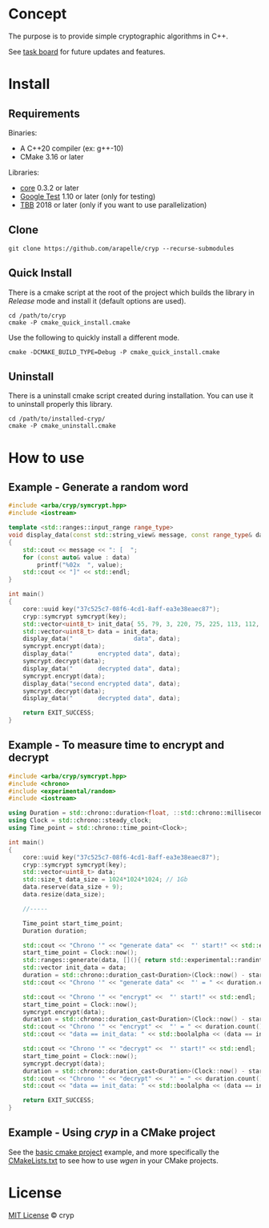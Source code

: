 # Concept

The purpose is to provide simple cryptographic algorithms in C++.

See [task board](https://app.gitkraken.com/glo/board/X1D-wj2bBQARup8C) for future updates and features.

# Install

## Requirements

Binaries:

- A C++20 compiler (ex: g++-10)
- CMake 3.16 or later

Libraries:

- [core](https://github.com/arapelle/core) 0.3.2 or later
- [Google Test](https://github.com/google/googletest) 1.10 or later (only for testing)
- [TBB](https://github.com/oneapi-src/oneTBB) 2018 or later (only if you want to use parallelization)

## Clone

```
git clone https://github.com/arapelle/cryp --recurse-submodules
```

## Quick Install

There is a cmake script at the root of the project which builds the library in *Release* mode and install it (default options are used).

```
cd /path/to/cryp
cmake -P cmake_quick_install.cmake
```

Use the following to quickly install a different mode.

```
cmake -DCMAKE_BUILD_TYPE=Debug -P cmake_quick_install.cmake
```

## Uninstall

There is a uninstall cmake script created during installation. You can use it to uninstall properly this library.

```
cd /path/to/installed-cryp/
cmake -P cmake_uninstall.cmake
```

# How to use

## Example - Generate a random word

```c++
#include <arba/cryp/symcrypt.hpp>
#include <iostream>

template <std::ranges::input_range range_type>
void display_data(const std::string_view& message, const range_type& data)
{
    std::cout << message << ": [  ";
    for (const auto& value : data)
        printf("%02x  ", value);
    std::cout << "]" << std::endl;
}

int main()
{
    core::uuid key("37c525c7-08f6-4cd1-8aff-ea3e38eaec87");
    cryp::symcrypt symcrypt(key);
    std::vector<uint8_t> init_data{ 55, 79, 3, 220, 75, 225, 113, 112, 227, 138, 26, 140, 88, 111, 30, 107, 157, 45 };
    std::vector<uint8_t> data = init_data;
    display_data("                 data", data);
    symcrypt.encrypt(data);
    display_data("       encrypted data", data);
    symcrypt.decrypt(data);
    display_data("       decrypted data", data);
    symcrypt.encrypt(data);
    display_data("second encrypted data", data);
    symcrypt.decrypt(data);
    display_data("       decrypted data", data);

    return EXIT_SUCCESS;
}
```

## Example - To measure time to encrypt and decrypt

```c++
#include <arba/cryp/symcrypt.hpp>
#include <chrono>
#include <experimental/random>
#include <iostream>

using Duration = std::chrono::duration<float, ::std::chrono::milliseconds::period>;
using Clock = std::chrono::steady_clock;
using Time_point = std::chrono::time_point<Clock>;

int main()
{
    core::uuid key("37c525c7-08f6-4cd1-8aff-ea3e38eaec87");
    cryp::symcrypt symcrypt(key);
    std::vector<uint8_t> data;
    std::size_t data_size = 1024*1024*1024; // 1Gb
    data.reserve(data_size + 9);
    data.resize(data_size);

    //-----

    Time_point start_time_point;
    Duration duration;

    std::cout << "Chrono '" << "generate data" <<  "' start!" << std::endl;
    start_time_point = Clock::now();
    std::ranges::generate(data, [](){ return std::experimental::randint(0,256); });
    std::vector init_data = data;
    duration = std::chrono::duration_cast<Duration>(Clock::now() - start_time_point);
    std::cout << "Chrono '" << "generate data" <<  "' = " << duration.count() << "ms" << std::endl;

    std::cout << "Chrono '" << "encrypt" <<  "' start!" << std::endl;
    start_time_point = Clock::now();
    symcrypt.encrypt(data);
    duration = std::chrono::duration_cast<Duration>(Clock::now() - start_time_point);
    std::cout << "Chrono '" << "encrypt" <<  "' = " << duration.count() << "ms" << std::endl;
    std::cout << "data == init_data: " << std::boolalpha << (data == init_data) << std::endl;

    std::cout << "Chrono '" << "decrypt" <<  "' start!" << std::endl;
    start_time_point = Clock::now();
    symcrypt.decrypt(data);
    duration = std::chrono::duration_cast<Duration>(Clock::now() - start_time_point);
    std::cout << "Chrono '" << "decrypt" <<  "' = " << duration.count() << "ms" << std::endl;
    std::cout << "data == init_data: " << std::boolalpha << (data == init_data) << std::endl;

    return EXIT_SUCCESS;
}
```

## Example - Using *cryp* in a CMake project

See the [basic cmake project](https://github.com/arapelle/cryp/tree/master/example/basic_cmake_project) example, and more specifically the [CMakeLists.txt](https://github.com/arapelle/cryp/tree/master/example/basic_cmake_project/CMakeLists.txt) to see how to use *wgen* in your CMake projects.

# License

[MIT License](https://github.com/arapelle/cryp/blob/master/LICENSE.md) © cryp
